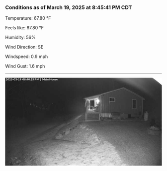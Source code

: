 ### Conditions as of March 19, 2025 at 8:45:41 PM CDT 

Temperature: 67.80 &deg;F

Feels like: 67.80 &deg;F

Humidity: 56%

Wind Direction: SE

Windspeed: 0.9 mph

Wind Gust: 1.6 mph

---

<img src="./images/latest.jpeg"/>

